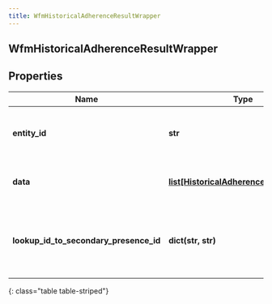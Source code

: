 ```yaml
---
title: WfmHistoricalAdherenceResultWrapper
---
```

## WfmHistoricalAdherenceResultWrapper

## Properties

|Name | Type | Description | Notes|
|------------ | ------------- | ------------- | -------------|
| **entity_id** | **str** | The operation ID of the historical adherence query | [optional] |
| **data** | [**list[HistoricalAdherenceQueryResult]**](HistoricalAdherenceQueryResult.html) | The list of historical adherence query results | [optional] |
| **lookup_id_to_secondary_presence_id** | **dict(str, str)** | Map of secondary presence lookup ID to corresponding secondary presence ID | [optional] |
{: class="table table-striped"}


